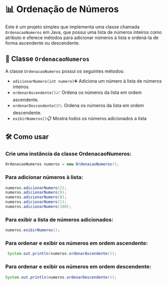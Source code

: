 # 📊 Ordenação de Números

Este é um projeto simples que implementa uma classe chamada `OrdenacaoNumeros` em Java, que possui uma lista de números inteiros como atributo e oferece métodos para adicionar números à lista e ordená-la de forma ascendente ou descendente.

## 🚀 Classe `OrdenacaoNumeros`
A classe  `OrdenacaoNumeros` possui os seguintes métodos:

- `adicionarNumero(int numero)`➕ Adiciona um número à lista de números inteiros.
- `ordenarAscendente()`📈 Ordena os números da lista em ordem ascendente.
- `ordenarDescendente()`📉 Ordena os números da lista em ordem descendente.
- `exibirNumeros()`📋 Mostra todos os números adicionados a lista


## 🛠️ Como usar

### Crie uma instância da classe OrdenacaoNumeros:
```java
OrdenacaoNumeros numeros = new OrdenacaoNumeros();
```
### Para adicionar números à lista:
```java
numeros.adicionarNumero(2);
numeros.adicionarNumero(9);
numeros.adicionarNumero(8);
numeros.adicionarNumero(1);
numeros.adicionarNumero(100);
```
### Para exibir a lista de números adicionados:
```java
numeros.exibirNumeros();
```
### Para ordenar e exibir os números em ordem ascendente:
```java
 System.out.println(numeros.ordenarAscendente());
```
### Para ordenar e exibir os números em ordem descendente:
```java
System.out.println(numeros.ordenarDescendente());
```

